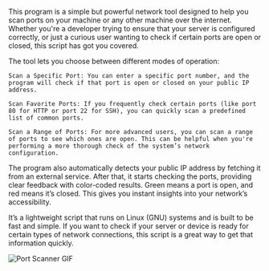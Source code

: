 This program is a simple but powerful network tool designed to help you scan ports on your machine or any other machine over the internet. Whether you're a developer trying to ensure that your server is configured correctly, or just a curious user wanting to check if certain ports are open or closed, this script has got you covered.

The tool lets you choose between different modes of operation:

    Scan a Specific Port: You can enter a specific port number, and the program will check if that port is open or closed on your public IP address.

    Scan Favorite Ports: If you frequently check certain ports (like port 80 for HTTP or port 22 for SSH), you can quickly scan a predefined list of common ports.

    Scan a Range of Ports: For more advanced users, you can scan a range of ports to see which ones are open. This can be helpful when you're performing a more thorough check of the system’s network configuration.

The program also automatically detects your public IP address by fetching it from an external service. After that, it starts checking the ports, providing clear feedback with color-coded results. Green means a port is open, and red means it’s closed. This gives you instant insights into your network’s accessibility.

It’s a lightweight script that runs on Linux (GNU) systems and is built to be fast and simple. If you want to check if your server or device is ready for certain types of network connections, this script is a great way to get that information quickly.

![Port Scanner GIF](https://i.hizliresim.com/diewwmf.gif)

